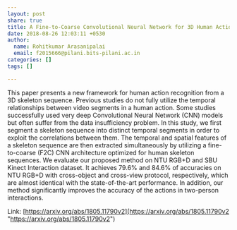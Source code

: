 ```yaml
---
layout: post
share: true
title: A Fine-to-Coarse Convolutional Neural Network for 3D Human Action Recognition
date: 2018-08-26 12:03:11 +0530
author:
  name: Rohitkumar Arasanipalai
  email: f2015666@pilani.bits-pilani.ac.in
categories: []
tags: []

---
```

This paper presents a new framework for human action recognition from a 3D skeleton sequence. Previous studies do not fully utilize the temporal relationships between video segments in a human action. Some studies successfully used very deep Convolutional Neural Network (CNN) models but often suffer from the data insufficiency problem. In this study, we first segment a skeleton sequence into distinct temporal segments in order to exploit the correlations between them. The temporal and spatial features of a skeleton sequence are then extracted simultaneously by utilizing a fine-to-coarse (F2C) CNN architecture optimized for human skeleton sequences. We evaluate our proposed method on NTU RGB+D and SBU Kinect Interaction dataset. It achieves 79.6% and 84.6% of accuracies on NTU RGB+D with cross-object and cross-view protocol, respectively, which are almost identical with the state-of-the-art performance. In addition, our method significantly improves the accuracy of the actions in two-person interactions.  

Link: [https://arxiv.org/abs/1805.11790v2](https://arxiv.org/abs/1805.11790v2 "https://arxiv.org/abs/1805.11790v2")